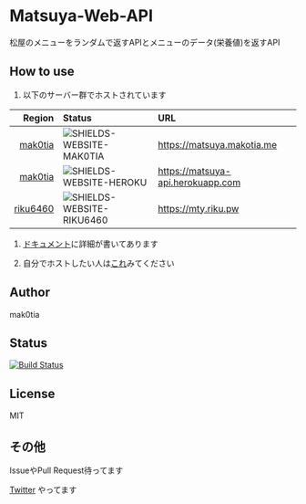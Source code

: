 # Matsuya-Web-API

[GITHUB-RIKU6460]: https://github.com/riku6460
[GITHUB-MAK0TIA]: https://github.com/mak0tia
[SHIELDS-WEBSITE-MAK0TIA]: https://img.shields.io/website-online-offline-green-red/https/matsuya.makotia.me.svg?label=status
[SHIELDS-WEBSITE-HEROKU]: https://img.shields.io/website-online-offline-green-red/https/matsuya-api.herokuapp.com.svg?label=status
[SHIELDS-WEBSITE-RIKU6460]: https://img.shields.io/website-online-offline-green-red/https/mty.riku.pw.svg?label=status

松屋のメニューをランダムで返すAPIとメニューのデータ(栄養値)を返すAPI

## How to use

1. 以下のサーバー群でホストされています

|                      Region | Status                      | URL                                 |
|----------------------------:|:----------------------------|:------------------------------------|
|  [mak0tia][GITHUB-MAK0TIA]  | ![SHIELDS-WEBSITE-MAK0TIA]  | <https://matsuya.makotia.me>        |
|  [mak0tia][GITHUB-MAK0TIA]  | ![SHIELDS-WEBSITE-HEROKU]   | <https://matsuya-api.herokuapp.com> |
| [riku6460][GITHUB-RIKU6460] | ![SHIELDS-WEBSITE-RIKU6460] | <https://mty.riku.pw>               |

1. [ドキュメント](https://matsuya.docs.apiary.io/)に詳細が書いてあります

1. 自分でホストしたい人は[これ](https://github.com/mak0tia/Matsuya-Web-API/pull/52#issuecomment-361572917)みてください

## Author

mak0tia

## Status

[![Build Status](https://travis-ci.org/mak0tia/Matsuya-Web-API.svg?branch=master)](https://travis-ci.org/mak0tia/Matsuya-Web-API)

## License

MIT

## その他

IssueやPull Request待ってます

[Twitter](https://twitter.com/hs6a) やってます

